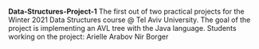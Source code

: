 **Data-Structures-Project-1**
The first out of two practical projects for the Winter 2021 Data Structures course @ Tel Aviv University.
The goal of the project is implementing an AVL tree with the Java language.
Students working on the project:
Arielle Arabov
Nir Borger
